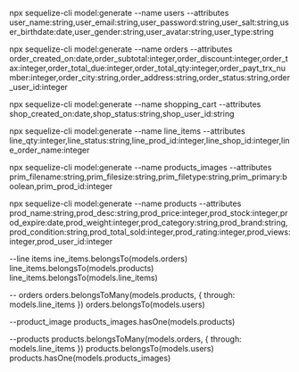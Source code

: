 npx sequelize-cli model:generate --name users --attributes user_name:string,user_email:string,user_password:string,user_salt:string,user_birthdate:date,user_gender:string,user_avatar:string,user_type:string

npx sequelize-cli model:generate --name orders --attributes order_created_on:date,order_subtotal:integer,order_discount:integer,order_tax:integer,order_total_due:integer,order_total_qty:integer,order_payt_trx_number:integer,order_city:string,order_address:string,order_status:string,order_user_id:integer


npx sequelize-cli model:generate --name shopping_cart --attributes shop_created_on:date,shop_status:string,shop_user_id:string

npx sequelize-cli model:generate --name line_items --attributes line_qty:integer,line_status:string,line_prod_id:integer,line_shop_id:integer,line_order_name:integer


npx sequelize-cli model:generate --name products_images --attributes prim_filename:string,prim_filesize:string,prim_filetype:string,prim_primary:boolean,prim_prod_id:integer

<!-- npx sequelize-cli model:generate --name products_images --attributes prim_filename:string,prim_filesize:string,prim_filetype:string,prim_primary:boolean,prim_prod_id:integer -->

npx sequelize-cli model:generate --name products --attributes prod_name:string,prod_desc:string,prod_price:integer,prod_stock:integer,prod_expire:date,prod_weight:integer,prod_category:string,prod_brand:string,prod_condition:string,prod_total_sold:integer,prod_rating:integer,prod_views:integer,prod_user_id:integer

--line items
      ine_items.belongsTo(models.orders)
      line_items.belongsTo(models.products)
      line_items.belongsTo(models.line_items)
    
-- orders
    orders.belongsToMany(models.products, { through: models.line_items })
    orders.belongsTo(models.users)

--product_image
    products_images.hasOne(models.products)

--products
      products.belongsToMany(models.orders, { through: models.line_items })
      products.belongsTo(models.users)
      products.hasOne(models.products_images)